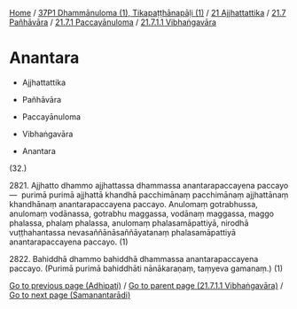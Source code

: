 
[Home](/) / [37P1 Dhammānuloma (1), Tikapaṭṭhānapāḷi (1)](../../../...md) / [21 Ajjhattattika](../../...md) / [21.7 Pañhāvāra](../...md) / [21.7.1 Paccayānuloma](...md) / [21.7.1.1 Vibhaṅgavāra](../37P1/21/21.7/21.7.1/21.7.1.1.md)

# Anantara

* Ajjhattattika

* Pañhāvāra

* Paccayānuloma

* Vibhaṅgavāra

* Anantara

(32.)

2821\. Ajjhatto dhammo ajjhattassa dhammassa anantarapaccayena paccayo—  purimā purimā ajjhattā khandhā pacchimānaṃ pacchimānaṃ ajjhattānaṃ khandhānaṃ anantarapaccayena paccayo. Anulomaṃ gotrabhussa, anulomaṃ vodānassa, gotrabhu maggassa, vodānaṃ maggassa, maggo phalassa, phalaṃ phalassa, anulomaṃ phalasamāpattiyā, nirodhā vuṭṭhahantassa nevasaññānāsaññāyatanaṃ phalasamāpattiyā anantarapaccayena paccayo. (1)

2822\. Bahiddhā dhammo bahiddhā dhammassa anantarapaccayena paccayo. (Purimā purimā bahiddhāti nānākaraṇaṃ, taṃyeva gamanaṃ.) (1)

[Go to previous page (Adhipati)](Adhipati.md) / [Go to parent page (21.7.1.1 Vibhaṅgavāra)](../37P1/21/21.7/21.7.1/21.7.1.1.md) / [Go to next page (Samanantarādi)](Samanantaradi.md)


